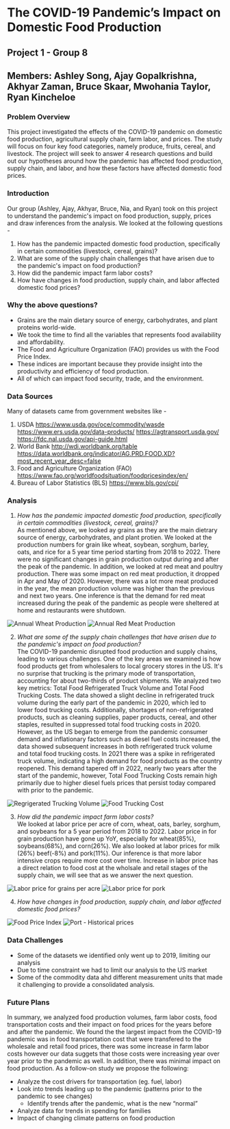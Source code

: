 # The COVID-19 Pandemic’s Impact on Domestic Food Production 

## Project 1 - Group 8 
## Members: Ashley Song, Ajay Gopalkrishna, Akhyar Zaman, Bruce Skaar, Mwohania Taylor, Ryan Kincheloe

### Problem Overview
This project investigated the effects of the COVID-19 pandemic on domestic food production, agricultural supply chain, 
farm labor, and prices. The study will focus on four key food categories, namely produce, fruits, cereal, and livestock. The project will seek to answer 4 research questions and build out our hypotheses around how the pandemic has affected food production, supply chain, and labor, and how these factors have affected domestic food prices.

### Introduction
Our group (Ashley, Ajay, Akhyar, Bruce, Nia, and Ryan) took on this project to understand the pandemic's impact on food production, supply, prices and draw inferences from the analysis. We looked at the following questions - 
1. How has the pandemic impacted domestic food production, specifically in certain commodities (livestock, cereal, grains)?
2. What are some of the supply chain challenges that have arisen due to the pandemic's impact on food production?
3. How did the pandemic impact farm labor costs?
4. How have changes in food production, supply chain, and labor affected domestic food prices?

### Why the above questions?
* Grains are the main dietary source of energy, carbohydrates, and plant proteins world-wide. 
* We took the time to find all the variables that represents food availability and affordability. 
* The Food and Agriculture Organization (FAO) provides us with the Food Price Index.
* These indices are important because they provide insight into the productivity and efficiency of food production.
* All of which can impact food security, trade, and the environment.

### Data Sources
Many of datasets came from government websites like - 
1. USDA
    https://www.usda.gov/oce/commodity/wasde
    https://www.ers.usda.gov/data-products/
    https://agtransport.usda.gov/
    https://fdc.nal.usda.gov/api-guide.html
2. World Bank
    http://wdi.worldbank.org/table
    https://data.worldbank.org/indicator/AG.PRD.FOOD.XD?most_recent_year_desc=false
3. Food and Agriculture Organization (FAO)
    https://www.fao.org/worldfoodsituation/foodpricesindex/en/
4. Bureau of Labor Statistics (BLS)
    https://www.bls.gov/cpi/

### Analysis
1. *How has the pandemic impacted domestic food production, specifically in certain commodities (livestock, cereal, grains)?*<br>
As mentioned above, we looked ay grains as they are the main dietrary source of energy, carbohydrates, and plant protien. We looked at the production numbers for grain like wheat, soybean, sorghum, barley, oats, and rice for a 5 year time period starting from 2018 to 2022. There were no significant changes in grain production output during and after the peak of the pandemic.
In addition, we looked at red meat and poultry production. There was some impact on red meat production, it dropped in Apr and May of 2020. However, there was a lot more meat produced in the year, the mean production volume was higher than the previous and next two years. One inference is that the demand for red meat increased during the peak of the pandemic as people were sheltered at home and restaurants were shutdown.

![Annual Wheat Production](https://github.com/ajoyg/covid19_food_prod_impact/blob/main/food_production_analysis/output/wheat_box_plot.png)
![Annual Red Meat Production](https://github.com/ajoyg/covid19_food_prod_impact/blob/main/food_production_analysis/output/redmeat_box_plot.png)

2. *What are some of the supply chain challenges that have arisen due to the pandemic's impact on food production?*<br>
The COVID-19 pandemic disrupted food production and supply chains, leading to various challenges. One of the key areas we examined is how food products get from wholesalers to local grocery stores in the US. It's no surprise that trucking is the primary mode of transportation, accounting for about two-thirds of product shipments. We analyzed two key metrics: Total Food Refrigerated Truck Volume and Total Food Trucking Costs. The data showed a slight decline in refrigerated truck volume during the early part of the pandemic in 2020, which led to lower food trucking costs. Additionally, shortages of non-refrigerated products, such as cleaning supplies, paper products, cereal, and other staples, resulted in suppressed total food trucking costs in 2020. However, as the US began to emerge from the pandemic consumer demand and inflationary factors such as diesel fuel costs increased, the data showed subsequent increases in both refrigerated truck volume and total food trucking costs. In 2021 there was a spike in refrigerated truck volume, indicating a high demand for food products as the country reopened. This demand tapered off in 2022, nearly two years after the start of the pandemic, however, Total Food Trucking Costs remain high primarily due to higher diesel fuels prices that persist today compared with prior to the pandemic.

![Regrigerated Trucking Volume](https://github.com/ajoyg/covid19_food_prod_impact/blob/main/food_production_analysis/output/total_refrigerated_truck_vol.png)
![Food Trucking Cost](https://github.com/ajoyg/covid19_food_prod_impact/blob/main/food_production_analysis/output/trucking_cost_index.png)

3. *How did the pandemic impact farm labor costs?*<br>
We looked at labor price per acre of corn, wheat, oats, barley, sorghum, and soybeans for a 5 year period from 2018 to 2022. Labor price in for grain production have gone up YoY, especially for wheat(85%), soybeans(68%), and corn(26%). We also looked at labor prices for milk (26%) beef(-8%) and pork(11%). Our inference is that more labor intensive crops require more cost over time. Increase in labor price has a direct relation to food cost at the wholsale and retail stages of the supply chain, we will see that as we answer the next question. 

![Labor price for grains per acre](https://github.com/ajoyg/covid19_food_prod_impact/blob/main/food_production_analysis/output/grain_labor_price.png)
![Labor price for pork](https://github.com/ajoyg/covid19_food_prod_impact/blob/main/food_production_analysis/output/pork_labor_price.png)

4. *How have changes in food production, supply chain, and labor affected domestic food prices?*<br>


![Food Price Index](https://github.com/ajoyg/covid19_food_prod_impact/blob/main/food_production_analysis/output/food_price_index.png) 
![Port - Historical prices](https://github.com/ajoyg/covid19_food_prod_impact/blob/main/food_production_analysis/output/pork_historical_price.png)

### Data Challenges
* Some of the datasets we identified only went up to 2019, limiting our analysis
* Due to time constraint we had to limit our analysis to the US market
* Some of the commodity data ahd different measurement units that made it challenging to provide a consolidated analysis.

### Future Plans
In summary, we analyzed food production volumes, farm labor costs, food transportation costs and their impact on food prices for the years before and after the pandemic. We found the the largest impact from the COVID-19 pandemic was in food transportation cost that were transfered to the wholesale and retail food prices, there was some increase in farm labor costs however our data suggets that those costs were increasing year over year prior to the pandemic as well. In addition, there was minimal impact on food production. As a follow-on study we propose the following: 
* Analyze the cost drivers for transportation (eg. fuel, labor)
* Look into trends leading up to the pandemic (patterns prior to the pandemic to see changes)
    * Identify trends after the pandemic, what is the new “normal”
* Analyze data for trends in spending for families 
* Impact of changing climate patterns on food production


